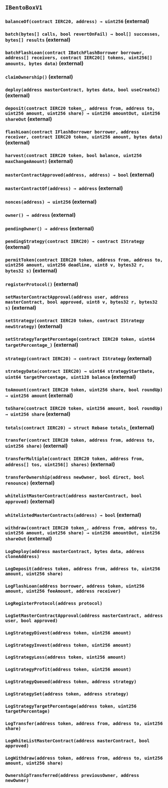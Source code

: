 ## `IBentoBoxV1`






### `balanceOf(contract IERC20, address) → uint256` (external)





### `batch(bytes[] calls, bool revertOnFail) → bool[] successes, bytes[] results` (external)





### `batchFlashLoan(contract IBatchFlashBorrower borrower, address[] receivers, contract IERC20[] tokens, uint256[] amounts, bytes data)` (external)





### `claimOwnership()` (external)





### `deploy(address masterContract, bytes data, bool useCreate2)` (external)





### `deposit(contract IERC20 token_, address from, address to, uint256 amount, uint256 share) → uint256 amountOut, uint256 shareOut` (external)





### `flashLoan(contract IFlashBorrower borrower, address receiver, contract IERC20 token, uint256 amount, bytes data)` (external)





### `harvest(contract IERC20 token, bool balance, uint256 maxChangeAmount)` (external)





### `masterContractApproved(address, address) → bool` (external)





### `masterContractOf(address) → address` (external)





### `nonces(address) → uint256` (external)





### `owner() → address` (external)





### `pendingOwner() → address` (external)





### `pendingStrategy(contract IERC20) → contract IStrategy` (external)





### `permitToken(contract IERC20 token, address from, address to, uint256 amount, uint256 deadline, uint8 v, bytes32 r, bytes32 s)` (external)





### `registerProtocol()` (external)





### `setMasterContractApproval(address user, address masterContract, bool approved, uint8 v, bytes32 r, bytes32 s)` (external)





### `setStrategy(contract IERC20 token, contract IStrategy newStrategy)` (external)





### `setStrategyTargetPercentage(contract IERC20 token, uint64 targetPercentage_)` (external)





### `strategy(contract IERC20) → contract IStrategy` (external)





### `strategyData(contract IERC20) → uint64 strategyStartDate, uint64 targetPercentage, uint128 balance` (external)





### `toAmount(contract IERC20 token, uint256 share, bool roundUp) → uint256 amount` (external)





### `toShare(contract IERC20 token, uint256 amount, bool roundUp) → uint256 share` (external)





### `totals(contract IERC20) → struct Rebase totals_` (external)





### `transfer(contract IERC20 token, address from, address to, uint256 share)` (external)





### `transferMultiple(contract IERC20 token, address from, address[] tos, uint256[] shares)` (external)





### `transferOwnership(address newOwner, bool direct, bool renounce)` (external)





### `whitelistMasterContract(address masterContract, bool approved)` (external)





### `whitelistedMasterContracts(address) → bool` (external)





### `withdraw(contract IERC20 token_, address from, address to, uint256 amount, uint256 share) → uint256 amountOut, uint256 shareOut` (external)






### `LogDeploy(address masterContract, bytes data, address cloneAddress)`





### `LogDeposit(address token, address from, address to, uint256 amount, uint256 share)`





### `LogFlashLoan(address borrower, address token, uint256 amount, uint256 feeAmount, address receiver)`





### `LogRegisterProtocol(address protocol)`





### `LogSetMasterContractApproval(address masterContract, address user, bool approved)`





### `LogStrategyDivest(address token, uint256 amount)`





### `LogStrategyInvest(address token, uint256 amount)`





### `LogStrategyLoss(address token, uint256 amount)`





### `LogStrategyProfit(address token, uint256 amount)`





### `LogStrategyQueued(address token, address strategy)`





### `LogStrategySet(address token, address strategy)`





### `LogStrategyTargetPercentage(address token, uint256 targetPercentage)`





### `LogTransfer(address token, address from, address to, uint256 share)`





### `LogWhiteListMasterContract(address masterContract, bool approved)`





### `LogWithdraw(address token, address from, address to, uint256 amount, uint256 share)`





### `OwnershipTransferred(address previousOwner, address newOwner)`







